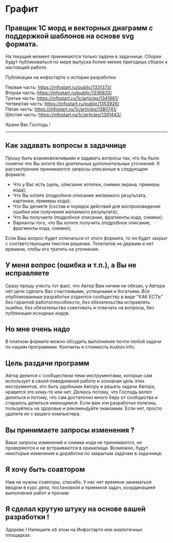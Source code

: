 # Графит
Правщик 1С морд и векторных диаграмм с поддержкой шаблонов на основе svg формата.
---

На текущий момент принимаются только задачи в задачнице.
Сборки будут публиковаться по мере выпуска более-менее пригодных сборок к настоящей работе.

Публикации на инфостарте о истории разработки

Первая часть: https://infostart.ru/public/1331373/  
Вторая часть: https://infostart.ru/public/1336820/  
Третья часть: https://infostart.ru/1c/articles/1341861/  
Четвертая часть: https://infostart.ru/public/1353926/  
Пятая часть: https://infostart.ru/1c/articles/1380741/  
Шестая часть: https://infostart.ru/1c/articles/1391443/  

Храни Вас Господь !  

---

## Как задавать вопросы в задачнице
Прошу быть взаимовежливыми и задавать вопросы так, что бы было понятно что Вы хотите без длительных дополнительных уточнений.
К рассмотрению принимаются запросы описанные в следующем формате:
* Что у Вас есть (цель, описание хотелки, снимки экрана, примеры кода);
* Что Вы хотите (подробное описание желаемого результата, картинки, примеры кода);
* Что Вы делаете (состав и порядок действий для воспроизведения ошибки или получения желаемого результата);
* Что Вы получаете (подробное описание, фрагменты кода, снимки);
* Варианты того, что Вы хотите получить (подробное описание, фрагменты кода, снимки);

Если Ваш вопрос будет отличаться от этого формата, то он будет закрыт с соответствующим текстом решения.
Телепатов не держим и нет времени, чтобы его тратить на уточнения.

## У меня вопрос (ошибка и т.п.), а Вы не исправляете
Сразу прошу учесть тот факт, что Автор Вам ничем не обязан, у Автора нет цели сделать Вас счастливыми, успешными и богатыми.
Все опубликованные разработки отдаются сообществу в виде "КАК ЕСТЬ" без гарантий работоспособности,
без обязательства исправлять ошибки, без обязательства советовать и отвечать на вопросы, без публикации исходных кодов.

## Но мне очень надо
В платном формате можно обсудить выполнение почти любой задачи по нашим программам.
Контакты и стоимость kuzkov.info.

## Цель раздачи программ
Автор делится с сообществом теми инструментами, которые сам использует в своей поведневной работе и основная цель этих инструментов,
это быть удобными Автору и решать задачи Автора, нравится это кому-то или нет.
Делюсь потому, что Господь велел делиться и потому, что сам достаточно много беру от сообщества и стараюсь делиться имеющимся.
Если вам эти разработки полезны, пользуйтесь на здоровье и рекомендуйте знакомым. Если нет, просто удалите их с вашего компьютера.

## Вы принимаете запросы изменения ?
Ваши запросы изменений и снимки кода не принимаются, не проверяются и не встраиваются в хранилища.
Возможно, будут некоторые изменения и доработки по закрытым задачам в задачнице.

## Я хочу быть соавтором
Нам не нужны соавторы, спасибо. У нас нет времени заниматься вводом в курс дела, постановкой и приемкой задач,
координацией выполнения работ и прочим.

## Я сделал крутую штуку на основе вашей разработки !
Здорово ! Напишите об этом на Инфостарте или аналогичных площадках.

